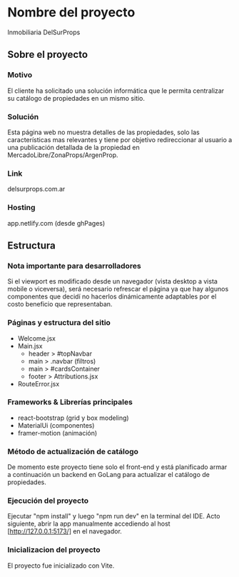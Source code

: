 # Nombre del proyecto

Inmobiliaria DelSurProps

## Sobre el proyecto

### Motivo

El cliente ha solicitado una solución informática que le permita centralizar su catálogo de propiedades en un mismo sitio. 

### Solución

Esta página web no muestra detalles de las propiedades, solo las características mas relevantes y tiene por objetivo redireccionar al usuario a una publicación detallada de la propiedad en MercadoLibre/ZonaProps/ArgenProp.

### Link

delsurprops.com.ar

### Hosting

app.netlify.com (desde ghPages)

## Estructura

### Nota **importante** para desarrolladores
Si el viewport es modificado desde un navegador (vista desktop a vista mobile o viceversa), será necesario refrescar el página ya que hay algunos componentes que decidí no hacerlos dinámicamente adaptables por el costo beneficio que representaban.

### Páginas y estructura del sitio

- Welcome.jsx
- Main.jsx
  - header > #topNavbar
  - main > .navbar (filtros)
  - main > #cardsContainer
  - footer > Attributions.jsx
- RouteError.jsx

### Frameworks & Librerías principales

- react-bootstrap (grid y box modeling)
- MaterialUi (componentes)
- framer-motion (animación)


### Método de actualización de catálogo

De momento este proyecto tiene solo el front-end y está planificado armar a continuación un backend en GoLang para actualizar el catálogo de propiedades.

### Ejecución del proyecto

Ejecutar "npm install" y luego "npm run dev" en la terminal del IDE. Acto siguiente, abrir la app manualmente accediendo al host [http://127.0.0.1:5173/] en el navegador.

### Inicializacion del proyecto

El proyecto fue inicializado con Vite.

